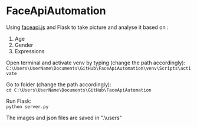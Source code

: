 # FaceApiAutomation

Using [faceapi.js](https://github.com/justadudewhohacks/face-api.js) and Flask to take picture and analyse it based on : 
1. Age
2. Gender 
3. Expressions


 
Open terminal and activate venv by typing (change the path accordingly): \
`C:\Users\UserName\Documents\GitHub\FaceApiAutomation\venv\Scripts\activate` 

Go to folder (change the path accordingly): \
`cd C:\Users\UserName\Documents\GitHub\FaceApiAutomation` 

Run Flask:\
`python server.py` 

The images and json files are saved in ".\users"